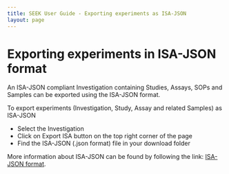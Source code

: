 ```yaml
---
title: SEEK User Guide - Exporting experiments as ISA-JSON
layout: page
---
```


# Exporting experiments in ISA-JSON format
An ISA-JSON compliant Investigation containing Studies, Assays, SOPs and Samples can be exported using the ISA-JSON format.

To export experiments (Investigation, Study, Assay and related Samples) as ISA-JSON
* Select the Investigation
* Click on Export ISA button on the top right corner of the page
* Find the ISA-JSON (.json format) file in your download folder

More information about ISA-JSON can be found by following the link: [ISA-JSON format](https://isa-specs.readthedocs.io/en/latest/isajson.html#).
